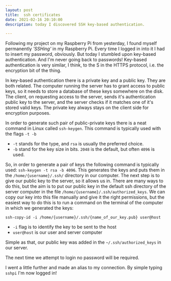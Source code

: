 ```yaml
---
layout: post
title:  ssh certificates
date: 2021-02-16 20:10:00
description: today I discovered SSH key-based authentication.

---
```



Following my project on my Raspberry Pi from yesterday, I found myself permanently *'SSHing'* in my Raspberry Pi. Every time I logged in into it I had to insert my password, obviously.
But today I stumbled upon key-based authentication. And I'm never going back to passwords!
Key-based authentication is very similar, I think, to the S in the HTTPS protocol, i.e. the encryption bit of the thing.

In key-based authentication there is a private key and a public key. They are both related.
The computer running the server has to grant access to public keys, so it needs to store a database of these keys somewhere on the disk. The client, on requesting access to the server, sends it's authentication public key to the server, and the server checks if it matches one of it's stored valid keys. The private key always stays on the client side for encryption purposes.

In order to generate such pair of public-private keys there is a neat command in Linux called `ssh-keygen`. This command is typically used with the flags `-t -b`

* `-t` stands for the type, and `rsa` is usually the preferred choice.
* `-b` stand for the key size in bits. `2048` is the default, but often `4096` is used.

So, in order to generate a pair of keys the following command is typically used: `ssh-keygen -t rsa -b 4096`.
This generates the keys and puts them in the `/home/{username}/.ssh/` directory in our computer.
The next step is to give our public key to the server, so it allows us in.
There are many ways to do this, but the aim is to put our public key in the default ssh directory of the server computer in the file `/home/{username}/.ssh/authorized_keys`. We can copy our key into this file manually and give it the right permissions, but the easiest way to do this is to run a command on the terminal of the computer in which we generated the keys:

`ssh-copy-id -i /home/{username}/.ssh/{name_of_our_key.pub} user@host`

* `-i` flag is to identify the key to be sent to the host
* `user@host` is our user and server computer

Simple as that, our public key was added in the `~/.ssh/authorized_keys` in our server.

The next time we attempt to login no password will be required.

I went a little further and made an alias to my connection. By simple typing `sshpi` I'm now logged in!

